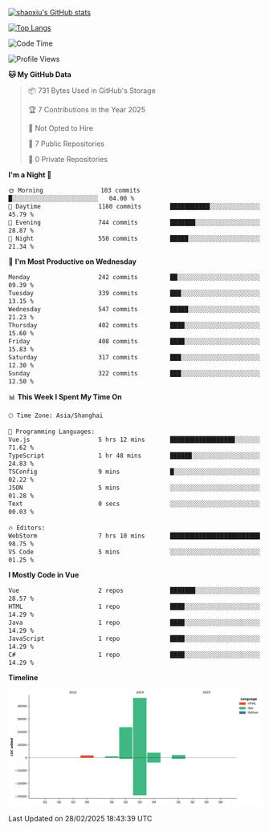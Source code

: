 [![shaoxiu's GitHub stats](https://github-readme-stats.vercel.app/api?username=shaoxiu&count_private=true&show_icons=true)](https://github.com/anuraghazra/github-readme-stats)

[![Top Langs](https://github-readme-stats.vercel.app/api/top-langs/?username=shaoxiu&layout=compact)](https://github.com/anuraghazra/github-readme-stats)


<!--START_SECTION:waka-->
![Code Time](http://img.shields.io/badge/Code%20Time-126%20hrs%208%20mins-blue)

![Profile Views](http://img.shields.io/badge/Profile%20Views-0-blue)

**🐱 My GitHub Data** 

> 📦 731 Bytes Used in GitHub's Storage 
 > 
> 🏆 7 Contributions in the Year 2025
 > 
> 🚫 Not Opted to Hire
 > 
> 📜 7 Public Repositories 
 > 
> 🔑 0 Private Repositories 
 > 
**I'm a Night 🦉** 

```text
🌞 Morning                103 commits         █░░░░░░░░░░░░░░░░░░░░░░░░   04.00 % 
🌆 Daytime                1180 commits        ███████████░░░░░░░░░░░░░░   45.79 % 
🌃 Evening                744 commits         ███████░░░░░░░░░░░░░░░░░░   28.87 % 
🌙 Night                  550 commits         █████░░░░░░░░░░░░░░░░░░░░   21.34 % 
```
📅 **I'm Most Productive on Wednesday** 

```text
Monday                   242 commits         ██░░░░░░░░░░░░░░░░░░░░░░░   09.39 % 
Tuesday                  339 commits         ███░░░░░░░░░░░░░░░░░░░░░░   13.15 % 
Wednesday                547 commits         █████░░░░░░░░░░░░░░░░░░░░   21.23 % 
Thursday                 402 commits         ████░░░░░░░░░░░░░░░░░░░░░   15.60 % 
Friday                   408 commits         ████░░░░░░░░░░░░░░░░░░░░░   15.83 % 
Saturday                 317 commits         ███░░░░░░░░░░░░░░░░░░░░░░   12.30 % 
Sunday                   322 commits         ███░░░░░░░░░░░░░░░░░░░░░░   12.50 % 
```


📊 **This Week I Spent My Time On** 

```text
🕑︎ Time Zone: Asia/Shanghai

💬 Programming Languages: 
Vue.js                   5 hrs 12 mins       ██████████████████░░░░░░░   71.62 % 
TypeScript               1 hr 48 mins        ██████░░░░░░░░░░░░░░░░░░░   24.83 % 
TSConfig                 9 mins              █░░░░░░░░░░░░░░░░░░░░░░░░   02.22 % 
JSON                     5 mins              ░░░░░░░░░░░░░░░░░░░░░░░░░   01.28 % 
Text                     0 secs              ░░░░░░░░░░░░░░░░░░░░░░░░░   00.03 % 

🔥 Editors: 
WebStorm                 7 hrs 10 mins       █████████████████████████   98.75 % 
VS Code                  5 mins              ░░░░░░░░░░░░░░░░░░░░░░░░░   01.25 % 
```

**I Mostly Code in Vue** 

```text
Vue                      2 repos             ███████░░░░░░░░░░░░░░░░░░   28.57 % 
HTML                     1 repo              ████░░░░░░░░░░░░░░░░░░░░░   14.29 % 
Java                     1 repo              ████░░░░░░░░░░░░░░░░░░░░░   14.29 % 
JavaScript               1 repo              ████░░░░░░░░░░░░░░░░░░░░░   14.29 % 
C#                       1 repo              ████░░░░░░░░░░░░░░░░░░░░░   14.29 % 
```



**Timeline**

![Lines of Code chart](https://raw.githubusercontent.com/shaoxiu/shaoxiu/main/assets/bar_graph.png)


 Last Updated on 28/02/2025 18:43:39 UTC
<!--END_SECTION:waka-->
